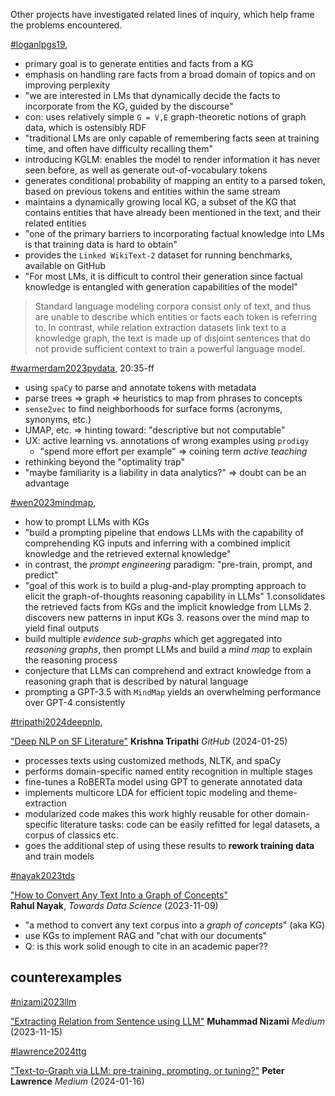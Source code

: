 Other projects have investigated related lines of inquiry, which help frame the problems encountered.

[#loganlpgs19](biblio.md#loganlpgs19),

  - primary goal is to generate entities and facts from a KG
  - emphasis on handling rare facts from a broad domain of topics and on improving perplexity
  - "we are interested in LMs that dynamically decide the facts to incorporate from the KG, guided by the discourse"
  - con: uses relatively simple `G = V,E` graph-theoretic notions of graph data, which is ostensibly RDF
  - "traditional LMs are only capable of remembering facts seen at training time, and often have difficulty recalling them"
  - introducing KGLM: enables the model to render information it has never seen before, as well as generate out-of-vocabulary tokens
  - generates conditional probability of mapping an entity to a parsed token, based on previous tokens and entities within the same stream
  - maintains a dynamically growing local KG, a subset of the KG that contains entities that have already been mentioned in the text, and their related entities
  - "one of the primary barriers to incorporating factual knowledge into LMs is that training data is hard to obtain"
  - provides the `Linked WikiText-2` dataset for running benchmarks, available on GitHub
  - "For most LMs, it is difficult to control their generation since factual knowledge is entangled with generation capabilities of the model"

> Standard language modeling corpora consist only of text, and thus are unable to describe which entities or facts each token is referring to. In contrast, while relation extraction datasets link text to a knowledge graph, the text is made up of disjoint sentences that do not provide sufficient context to train a powerful language model.


[#warmerdam2023pydata](biblio.md#warmerdam2023pydata),  20:35-ff

  - using `spaCy` to parse and annotate tokens with metadata
  - parse trees => graph => heuristics to map from phrases to concepts
  - `sense2vec` to find neighborhoods for surface forms (acronyms, synonyms, etc.)
  - UMAP, etc. => hinting toward: "descriptive but not computable"
  - UX: active learning vs. annotations of wrong examples using `prodigy`
      - "spend more effort per example" => coining term _active teaching_
  - rethinking beyond the "optimality trap"
  - "maybe familiarity is a liability in data analytics?" => doubt can be an advantage


[#wen2023mindmap](biblio.md#wen2023mindmap),

  - how to prompt LLMs with KGs
  - "build a prompting pipeline that endows LLMs with the capability of comprehending KG inputs and inferring with a combined implicit knowledge and the retrieved external knowledge"
  - in contrast, the _prompt engineering_ paradigm: "pre-train, prompt, and predict"
  - "goal of this work is to build a plug-and-play prompting approach to elicit the graph-of-thoughts reasoning capability in LLMs"
      1.consolidates the retrieved facts from KGs and the implicit knowledge from LLMs
      2. discovers new patterns in input KGs
      3. reasons over the mind map to yield final outputs
  - build multiple _evidence sub-graphs_ which get aggregated into _reasoning graphs_, then prompt LLMs and build a _mind map_ to explain the reasoning process
  - conjecture that LLMs can comprehend and extract knowledge from a reasoning graph that is described by natural language
  - prompting a GPT-3.5 with `MindMap` yields an overwhelming performance over GPT-4 consistently


[#tripathi2024deepnlp](biblio.md#tripathi2024deepnlp),

["Deep NLP on SF Literature"](https://github.com/kkrishna24/deep_nlp_on_sf_literature)
**Krishna Tripathi** _GitHub_ (2024-01-25)

  - processes texts using customized methods, NLTK, and spaCy
  - performs domain-specific named entity recognition in multiple stages
  - fine-tunes a RoBERTa model using GPT to generate annotated data
  - implements multicore LDA for efficient topic modeling and theme-extraction
  - modularized code makes this work highly reusable for other domain-specific literature tasks: code can be easily refitted for legal datasets, a corpus of classics etc.
  - goes the additional step of using these results to **rework training data** and train models


[#nayak2023tds](biblio.md#nayak2023tds)

["How to Convert Any Text Into a Graph of Concepts"](https://towardsdatascience.com/how-to-convert-any-text-into-a-graph-of-concepts-110844f22a1a)  
**Rahul Nayak**, _Towards Data Science_ (2023-11-09)

  - "a method to convert any text corpus into a _graph of concepts_" (aka KG)
  - use KGs to implement RAG and "chat with our documents"
  - Q: is this work solid enough to cite in an academic paper??



## counterexamples

[#nizami2023llm](biblio.md#nizami2023llm)

["Extracting Relation from Sentence using LLM"](https://medium.com/@nizami_muhammad/extracting-relation-from-sentence-using-llm-597d0c0310a8)
**Muhammad Nizami** _Medium_ (2023-11-15)


[#lawrence2024ttg](biblio.md#lawrence2024ttg)

["Text-to-Graph via LLM: pre-training, prompting, or tuning?"](https://medium.com/@peter.lawrence_47665/text-to-graph-via-llm-pre-training-prompting-or-tuning-3233d1165360)
**Peter Lawrence** _Medium_ (2024-01-16)

